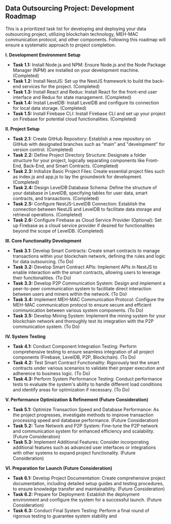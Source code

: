 ## Data Outsourcing Project: Development Roadmap

This is a prioritized task list for developing and deploying your data outsourcing project, utilizing blockchain technology, MEH-MAC communication protocol, and other components. Following this roadmap will ensure a systematic approach to project completion.

**I. Development Environment Setup**

* **Task 1.1:** Install Node.js and NPM: Ensure Node.js and the Node Package Manager (NPM) are installed on your development machine. (Completed)
* **Task 1.2:** Install NestJS: Set up the NestJS framework to build the back-end services for the project. (Completed)
* **Task 1.3:** Install React and Redux: Install React for the front-end user interface and Redux for state management. (Completed)
* **Task 1.4:** Install LevelDB: Install LevelDB and configure its connection for local data storage. (Completed)
* **Task 1.5:** Install Firebase CLI: Install Firebase CLI and set up your project on Firebase for potential cloud functionalities. (Completed)

**II. Project Setup**

* **Task 2.1:** Create GitHub Repository: Establish a new repository on GitHub with designated branches such as "main" and "development" for version control. (Completed)
* **Task 2.2:** Define Project Directory Structure:  Designate a folder structure for your project, logically separating components like Front-End, Back-End, and Smart Contracts. (Completed)
* **Task 2.3:** Initialize Basic Project Files: Create essential project files such as index.js and app.js to lay the groundwork for development. (Completed)
* **Task 2.4:** Design LevelDB Database Schema: Define the structure of your database in LevelDB, specifying tables for user data, smart contracts, and transactions. (Completed)
* **Task 2.5:** Configure NestJS-LevelDB Connection: Establish the connection between NestJS and LevelDB to facilitate data storage and retrieval operations. (Completed)
* **Task 2.6:** Configure Firebase as Cloud Service Provider (Optional): Set up Firebase as a cloud service provider if desired for functionalities beyond the scope of LevelDB. (Completed)

**III. Core Functionality Development**

* **Task 3.1:** Develop Smart Contracts: Create smart contracts to manage transactions within your blockchain network, defining the rules and logic for data outsourcing. (To Do)
* **Task 3.2:** Develop Smart Contract APIs: Implement APIs in NestJS to enable interaction with the smart contracts, allowing users to leverage their functionalities. (To Do)
* **Task 3.3:** Develop P2P Communication System:  Design and implement a peer-to-peer communication system to facilitate direct interaction between users and miners within the network. (To Do)
* **Task 3.4:** Implement MEH-MAC Communication Protocol: Configure the MEH-MAC communication protocol to ensure secure and efficient communication between various system components. (To Do)
* **Task 3.5:** Develop Mining System: Implement the mining system for your blockchain network and thoroughly test its integration with the P2P communication system. (To Do)

**IV. System Testing**

* **Task 4.1:** Conduct Component Integration Testing: Perform comprehensive testing to ensure seamless integration of all project components (Firebase, LevelDB, P2P, Blockchain). (To Do)
* **Task 4.2:** Test Smart Contract Functionality: Rigorously test the smart contracts under various scenarios to validate their proper execution and adherence to business logic. (To Do)
* **Task 4.3:** Perform System Performance Testing: Conduct performance tests to evaluate the system's ability to handle different load conditions and identify areas for optimization if necessary. (To Do)

**V. Performance Optimization & Refinement (Future Consideration)**

* **Task 5.1:** Optimize Transaction Speed and Database Performance: As the project progresses, investigate methods to improve transaction processing speed and database performance. (Future Consideration)
* **Task 5.2:** Tune Network and P2P System: Fine-tune the P2P network and communication system for enhanced efficiency and scalability. (Future Consideration)
* **Task 5.3:** Implement Additional Features: Consider incorporating additional features such as advanced user interfaces or integrations with other systems to expand project functionality. (Future Consideration)

**VI. Preparation for Launch (Future Consideration)**

* **Task 6.1:** Develop Project Documentation: Create comprehensive project documentation, including detailed setup guides and testing procedures, to ensure knowledge transfer and maintainability. (Future Consideration)
* **Task 6.2:** Prepare for Deployment: Establish the deployment environment and configure the system for a successful launch. (Future Consideration)
* **Task 6.3:** Conduct Final System Testing: Perform a final round of rigorous testing to guarantee system stability and
